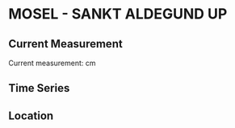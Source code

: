 # MOSEL - SANKT ALDEGUND UP

## Current Measurement

Current measurement: <Value topic="rivers/pegel-online/MOSEL/SANKT-ALDEGUND-UP/measurementValue"/> cm

## Time Series

<TimeSeries topic="rivers/pegel-online/MOSEL/SANKT-ALDEGUND-UP/measurementValue" period="week" />

## Location

<WorldMap>
  <Marker lat="50.08931631805932" lon="7.13399369641409" labelTopic="rivers/pegel-online/MOSEL/SANKT-ALDEGUND-UP/measurementValue" />
</WorldMap>
